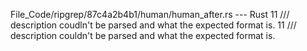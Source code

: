 File_Code/ripgrep/87c4a2b4b1/human/human_after.rs --- Rust
11 /// description coudln't be parsed and what the expected format is.                                                                                       11 /// description couldn't be parsed and what the expected format is.

